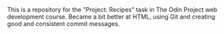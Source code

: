 This is a repository for the "Project: Recipes" task in The Odin Project web development course. Became a bit better at HTML, using Git and creating good and consistent commit messages.